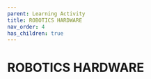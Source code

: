 ```yaml
---
parent: Learning Activity
title: ROBOTICS HARDWARE
nav_order: 4
has_children: true
---
```


 ROBOTICS HARDWARE
================================================================================

